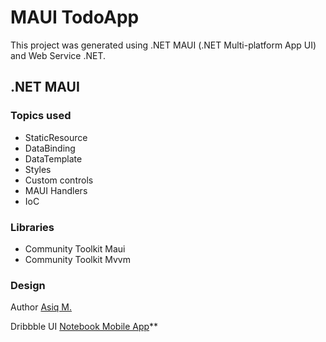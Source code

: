 # MAUI TodoApp

This project was generated using .NET MAUI (.NET Multi-platform App UI) and Web Service .NET.

## .NET MAUI
### Topics used
* StaticResource
* DataBinding
* DataTemplate
* Styles
* Custom controls
* MAUI Handlers
* IoC

### Libraries
* Community Toolkit Maui
* Community Toolkit Mvvm

### Design
Author [Asiq M.](https://dribbble.com/asiq-netro)

Dribbble UI [Notebook Mobile App](https://dribbble.com/shots/23185462-Notebook-Mobile-App)**

